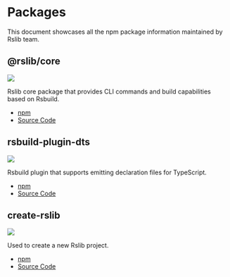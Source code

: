 # Packages

This document showcases all the npm package information maintained by Rslib team.

## @rslib/core

![](https://img.shields.io/npm/v/@rslib/core?style=flat-square\&colorA=564341\&colorB=F8F5FF)

Rslib core package that provides CLI commands and build capabilities based on Rsbuild.

* [npm](https://npmjs.com/package/@rslib/core)
* [Source Code](https://github.com/web-infra-dev/rslib/tree/main/packages/core)

## rsbuild-plugin-dts

![](https://img.shields.io/npm/v/rsbuild-plugin-dts?style=flat-square\&colorA=564341\&colorB=F8F5FF)

Rsbuild plugin that supports emitting declaration files for TypeScript.

* [npm](https://npmjs.com/package/rsbuild-plugin-dts)
* [Source Code](https://github.com/web-infra-dev/rslib/tree/main/packages/plugin-dts)

## create-rslib

![](https://img.shields.io/npm/v/create-rslib?style=flat-square\&colorA=564341\&colorB=F8F5FF)

Used to create a new Rslib project.

* [npm](https://npmjs.com/package/create-rslib)
* [Source Code](https://github.com/web-infra-dev/rslib/tree/main/packages/create-rslib)
